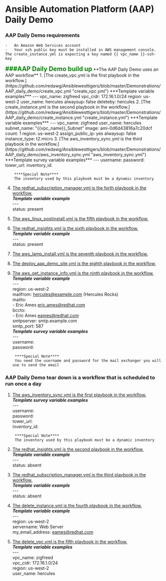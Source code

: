 # Ansible Automation Platform (AAP) Daily Demo
### AAP Daily Demo requirements  
    -   An Amazon Web Services account
    -   Your ssh public key must be installed in AWS management console.  The create_instance.yml is expecting a key named {{ vpc_name }}-ssh-key
<span style="color:green;font-weight:700;font-size:20px">
###AAP Daily Demo build up</span>  
**The AAP Daily Demo uses an AAP workflow**  
1. [The create_vpc.yml is the first playbook in the workflow.](https://github.com/redawg/Ansiblewesttigers/blob/master/Demonstrations/AAP_daily_demo/create_vpc.yml "create_vpc.yml")  
        ***Template variable examples***  
        ---  
        vpc_name: zigfreed  
        vpc_cidr: 172.16.1.0/24  
        region: us-west-2  
        user_name: hercules  
        alwaysup: false  
        deleteby: hercules
2. [The create_instance.yml is the second playbook in the workflow.](https://github.com/redawg/Ansiblewesttigers/blob/master/Demonstrations/AAP_daily_demo/create_instance.yml "create_instance.yml")  
        ***Template variable examples***  
        ---  
        vpc_name: zigfreed  
        user_name: hercules  
        subnet_name: "{{vpc_name}}_Subnet"  
        image: ami-0d6d43816a7c20dcf  
        count: 1  
        region: us-west-2  
        assign_public_ip: yes  
        alwaysup: false  
        instance_type: t2.micro    
3. [The aws_inventory_sync.yml is the third playbook in the workflow.](https://github.com/redawg/Ansiblewesttigers/blob/master/Demonstrations/AAP_daily_demo/aws_inventory_sync.yml "aws_inventory_sync.yml")  
        ***Template survey variable examples***  
        ---  
        username:    
        password:  
        tower_url:  
        inventory_id:  

        ****Special Note****
        The inventory used by this playbook must be a dynamic inventory  
4. [The redhat_subscription_manager.yml is the forth playbook in the workflow.](https://github.com/redawg/Ansiblewesttigers/blob/master/Demonstrations/AAP_daily_demo/redhat_subscription_manager.yml "redhat_subscription_manager.yml")  
        ***Template variable example***  
        ---  
        status: present  
5. [The aws_linux_postinstall.yml is the fifth playbook in the workflow.](https://github.com/redawg/Ansiblewesttigers/blob/master/Demonstrations/AAP_daily_demo/aws_linux_postinstall.yml "aws_linux_postinstall.yml")  
6. [The redhat_insights.yml is the sixth playbook in the workflow.](https://github.com/redawg/Ansiblewesttigers/blob/master/Demonstrations/AAP_daily_demo/redhat_insights.yml "redhat_insights.yml")  
        ***Template variable example***  
        ---  
        status: present  
7. [The aws_lamp_install.yml is the seventh playbook in the workflow.](https://github.com/redawg/Ansiblewesttigers/blob/master/Demonstrations/AAP_daily_demo/aws_lamp_install.yml "aws_lamp_install.yml")  
8. [The deploy_aap_demo_site.yml is the eighth playbook in the workflow.](https://github.com/redawg/Ansiblewesttigers/blob/master/Demonstrations/AAP_daily_demo/deploy_aap_demo_site.yml "deploy_aap_demo_site.yml")  
9. [The aws_get_instance_info.yml is the ninth playbook in the workflow.](https://github.com/redawg/Ansiblewesttigers/blob/master/Demonstrations/AAP_daily_demo/aws_get_instance_info.yml "aws_get_instance_info.yml")  
        ***Template variable example***  
        ---  
        region: us-west-2  
        mailfrom: hercules@example.com (Hercules Rocks)  
        mailto:  
        - Eric Ames <eric.ames@redhat.com>  
        bccto:  
        - Eric Ames <eames@redhat.com>  
        smtpserver: smtp.example.com  
        smtp_port:  587  
        ***Template survey variable examples***  
        ---  
        username:  
        password:  

        ****Special Note****
        You need the username and password for the mail exchanger you will use to send the email    
### AAP Daily Demo tear down is a workflow that is scheduled to run once a day
1. [The aws_inventory_sync.yml is the first playbook in the workflow.](https://github.com/redawg/Ansiblewesttigers/blob/master/Demonstrations/AAP_daily_demo/aws_inventory_sync.yml "aws_inventory_sync.yml")  
        ***Template survey variable examples***  
        ---  
        username:    
        password:  
        tower_url:  
        inventory_id:  

        ****Special Note****
        The inventory used by this playbook must be a dynamic inventory  
2.  [The redhat_insights.yml is the second playbook in the workflow.](https://github.com/redawg/Ansiblewesttigers/blob/master/Demonstrations/AAP_daily_demo/redhat_insights.yml "redhat_insights.yml")  
        ***Template variable example***  
        ---  
        status: absent  
3.  [The redhat_subscription_manager.yml is the third playbook in the workflow.](https://github.com/redawg/Ansiblewesttigers/blob/master/Demonstrations/AAP_daily_demo/redhat_subscription_manager.yml "redhat_subscription_manager.yml")  
        ***Template variable example***  
        ---  
        status: absent  
4.  [The delete_instance.yml is the fourth playbook in the workflow.](https://github.com/redawg/Ansiblewesttigers/blob/master/Demonstrations/AAP_daily_demo/delete_instance.yml "delete_instance.yml")  
        ***Template variable example***  
        ---  
        region: us-west-2  
        servername: Web Server  
        my_email_address: eames@redhat.com  
5. [The delete_vpc.yml is the fifth playbook in the workflow.](https://github.com/redawg/Ansiblewesttigers/blob/master/Demonstrations/AAP_daily_demo/delete_vpc.yml "delete_vpc.yml")  
        ***Template variable examples***  
        ---  
        vpc_name: zigfreed  
        vpc_cidr: 172.16.1.0/24  
        region: us-west-2  
        user_name: hercules  